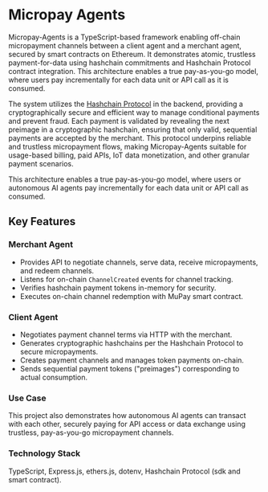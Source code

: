 # Micropay Agents

Micropay-Agents is a TypeScript-based framework enabling off-chain micropayment channels between a client agent and a merchant agent, secured by smart contracts on Ethereum. It demonstrates atomic, trustless payment-for-data using hashchain commitments and Hashchain Protocol contract integration. This architecture enables a true pay-as-you-go model, where users pay incrementally for each data unit or API call as it is consumed.

The system utilizes the [Hashchain Protocol](hashchainprotocol.com) in the backend, providing a cryptographically secure and efficient way to manage conditional payments and prevent fraud. Each payment is validated by revealing the next preimage in a cryptographic hashchain, ensuring that only valid, sequential payments are accepted by the merchant. This protocol underpins reliable and trustless micropayment flows, making Micropay-Agents suitable for usage-based billing, paid APIs, IoT data monetization, and other granular payment scenarios.

This architecture enables a true pay-as-you-go model, where users or autonomous AI agents pay incrementally for each data unit or API call as consumed.

## Key Features

### Merchant Agent

- Provides API to negotiate channels, serve data, receive micropayments, and redeem channels.
- Listens for on-chain `ChannelCreated` events for channel tracking.
- Verifies hashchain payment tokens in-memory for security.
- Executes on-chain channel redemption with MuPay smart contract.

### Client Agent

- Negotiates payment channel terms via HTTP with the merchant.
- Generates cryptographic hashchains per the Hashchain Protocol to secure micropayments.
- Creates payment channels and manages token payments on-chain.
- Sends sequential payment tokens ("preimages") corresponding to actual consumption.

### Use Case

This project also demonstrates how autonomous AI agents can transact with each other, securely paying for API access or data exchange using trustless, pay-as-you-go micropayment channels.

### Technology Stack

TypeScript, Express.js, ethers.js, dotenv, Hashchain Protocol (sdk and smart contract).